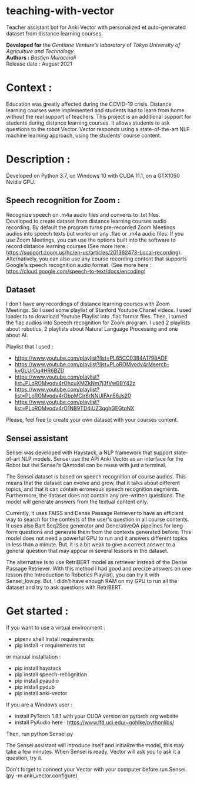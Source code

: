 # teaching-with-vector
Teacher assistant bot for Anki Vector with personalized et auto-generated dataset from distance learning courses.

**Developed for** the *Gentiane Venture's laboratory* of *Tokyo University of Agriculture and Technology*  
**Authors :** *Bastien Muraccioli*  
Release date : August 2021

# Context :
Education was greatly affected during the COVID-19 crisis.
Distance learning courses were implemented and students had to learn from home without the real support of teachers.
This project is an additional support for students during distance learning courses.
It allows students to ask questions to the robot Vector. Vector responds using a state-of-the-art NLP machine learning approach, using the students' course content.

# Description :
Developed on Python 3.7, on Windows 10 with CUDA 11.1, on a GTX1050 Nvidia GPU.
## Speech recognition for Zoom :
Recognize speech on .m4a audio files and converts to .txt files.  
Developed to create dataset from distance learning courses audio recording.
By default the program turns pre-recorded Zoom Meetings audios into speech texts but works on any .flac or .m4a audio files.
If you use Zoom Meetings, you can use the options built into the software to record distance learning courses (See more here : https://support.zoom.us/hc/en-us/articles/201362473-Local-recording). 
Alternatively, you can also use any course recording content that supports Google's speech recognition audio format. 
(See more here : https://cloud.google.com/speech-to-text/docs/encoding)

## Dataset
I don't have any recordings of distance learning courses with Zoom Meetings.
So I used some playlist of Stanford Youtube Chanel videos.
I used loader.to to download Youtube Playlist into .flac format files.
Then, I turned the flac audios into Speech recognition for Zoom program.
I used 2 playlists about robotics, 2 playlists about Natural Language Processing and one about AI.

Playlist that I used : 
 - https://www.youtube.com/playlist?list=PL65CC0384A1798ADF
 - https://www.youtube.com/playlist?list=PLoROMvodv4rMeercb-kvGLUrOq4HR6BZD
 - https://www.youtube.com/playlist?list=PLoROMvodv4rOhcuXMZkNm7j3fVwBBY42z
 - https://www.youtube.com/playlist?list=PLoROMvodv4rObpMCir6rNNUlFAn56Js20
 - https://www.youtube.com/playlist?list=PLoROMvodv4rO1NB9TD4iUZ3qghGEGtqNX

Please, feel free to create your own dataset with your courses content.

## Sensei assistant
Sensei was developed with Haystack, a NLP framework that support state-of-art NLP models.
Sensei use the API Anki Vector as an interface for the Robot but the Sensei's QAmodel can be reuse with just a terminal.

The Sensei dataset is based on speech recognition of course audios. This means that the dataset can evolve and grow, that it talks about different topics, and that it can contain erroneous speech recognition segments.
Furthermore, the dataset does not contain any pre-written questions. The model will generate answers from the textual content only.

Currently, it uses FAISS and Dense Passage Retriever to have an efficient way to search for the contexts of the user's question in all course contents.
It uses also Bart Seq2Seq generator and GenerativeQA pipelines for long-form questions and generate them from the contexts generated before.
This model does not need a powerful GPU to run and it answers different topics in less than a minute. But, it is a bit weak to give a correct answer to a general question that may appear in several lessons in the dataset.

The alternative is to use RetriBERT model as retriever instead of the Dense Passage Retriever. With this method I had good and precize answers on one lesson (the Introduction to Robotics Playlist), you can try it with Sensei_low.py. But, I didn't have enough RAM on my GPU to run all the dataset and try to ask questions with RetriBERT. 

# Get started :
  If you want to use a virtual environment :
  - pipenv shell
  Install requirements:
  - pip install -r requirements.txt
  
  or manual installation :
  - pip install haystack
  - pip install speech-recognition
  - pip install pyaudio
  - pip install pydub
  - pip install anki-vector
  
  If you are a Windows user : 
  - install PyTorch 1.8.1 with your CUDA version on pytorch.org website
  - install PyAudio here : https://www.lfd.uci.edu/~gohlke/pythonlibs/
  
  Then, run python Sensei.py
   
The Sensei assistant will introduce itself and initialize the model, this may take a few minutes. When Sensei is ready, Vector will ask you to ask it a question, try it.

Don't forget to connect your Vector with your computer before run Sensei. (py -m anki_vector.configure)
  
  
